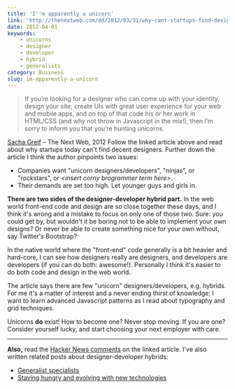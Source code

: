 ```yaml
---
title: 'I''m apparently a unicorn'
link: 'http://thenextweb.com/dd/2012/03/31/why-cant-startups-find-designers/'
date: 2012-04-01
keywords:
    - unicorns
    - designer
    - developer
    - hybrid
    - generalists
category: Business
slug: im-apparently-a-unicorn
---
```


> If you’re looking for a designer who can come up with your identity, design your site, create UIs with great user experience for your web and mobile apps, and on top of that code his or her work in HTML/CSS (and why not throw in Javascript in the mix!), then I’m sorry to inform you that you’re hunting unicorns.
 
 [Sacha Greif](http://thenextweb.com/author/sachagreif/) – The Next Web, 2012
Follow the linked article above and read about why startups today can't find decent designers. Further down the article I think the author pinpoints two issues:
- Companies want "unicorn designers/developers", "ninjas", or "rockstars", or _&lt;insert corny brogrammer term here&gt;_.
- Their demands are set too high. Let younger guys and girls in.

**There are two sides of the designer-developer hybrid part.** In the web world front-end code and design are so close together these days, and I think it's wrong and a mistake to focus on only one of those two. Sure: you could get by, but wouldn't it be boring not to be able to implement your own designs? Or never be able to create something nice for your own without, say Twitter's Bootstrap?
 
 In the native world where the "front-end" code generally is a bit heavier and hard-core, I can see how designers really are designers, and developers are developers (if you can do both: awesome!). Personally I think it's easier to do both code and design in the web world.
 
 The article says there are few "unicorn" designers/developers, e.g. hybrids. For me it's a matter of interest and a never ending thirst of knowledge: I want to learn advanced Javascript patterns as I read about typography and grid techniques.
 
 Unicorns **do** exist! How to become one? Never stop moving. If you are one? Consider yourself lucky, and start choosing your next employer with care.
* * *
**Also,** read the [Hacker News comments](http://news.ycombinator.com/item?id=3781733) on the linked article. I've also written related posts about designer-developer hybrids:
- [Generalist specialists](http://johanbrook.com/business/generalist-specialists/ "Generalist specialists")
- [Staying hungry and evolving with new technologies](http://johanbrook.com/development/staying-hungry-and-evolving-with-new-technologies/ "Staying hungry and evolving with new technologies")
